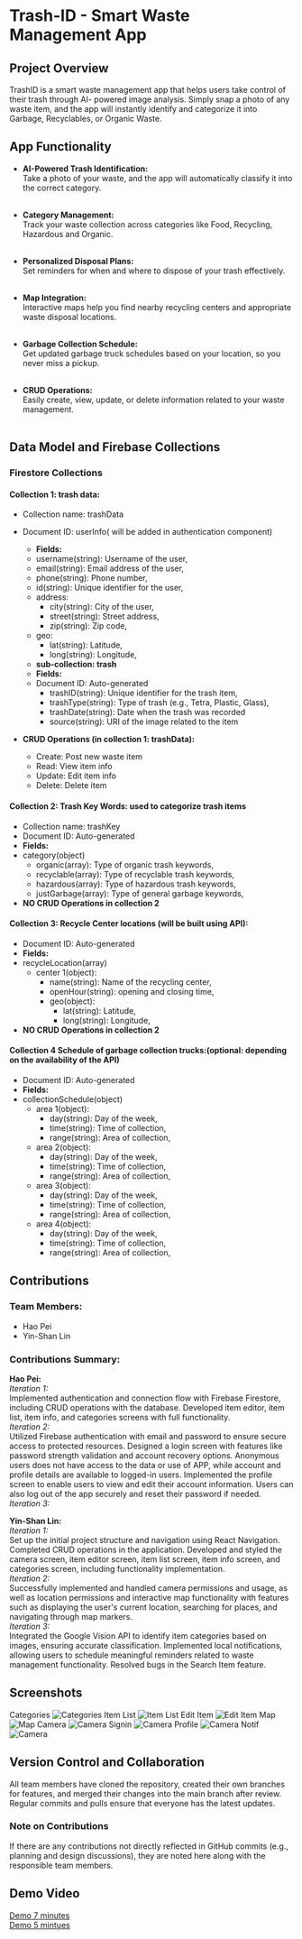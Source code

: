 # Trash-ID - Smart Waste Management App


## Project Overview
TrashID is a smart waste management app that helps users take control of their trash through AI- powered image analysis. Simply snap a photo of any waste item, and the app will instantly identify and categorize it into Garbage, Recyclables, or Organic Waste.

## App Functionality
- **AI-Powered Trash Identification:**<br>
Take a photo of your waste, and the app will automatically classify it into the correct category.<br><br>

- **Category Management:**<br>
Track your waste collection across categories like Food, Recycling, Hazardous and Organic.<br><br>

- **Personalized Disposal Plans:**<br>
Set reminders for when and where to dispose of your trash effectively.<br><br>

- **Map Integration:**<br>
Interactive maps help you find nearby recycling centers and appropriate waste disposal locations.<br><br>

- **Garbage Collection Schedule:**<br>
Get updated garbage truck schedules based on your location, so you never miss a pickup.<br><br>

- **CRUD Operations:**<br>
Easily create, view, update, or delete information related to your waste management.<br><br>


## Data Model and Firebase Collections

### Firestore Collections

#### Collection 1: trash data:
- Collection name: trashData <br>
- Document ID: userInfo( will be added in authentication component)<br>
    - **Fields:**<br>
    - username(string): Username of the user,<br>
    - email(string): Email address of the user,<br>
    - phone(string): Phone number,<br>
    - id(string): Unique identifier for the user,<br>
    - address:<br>
        - city(string): City of the user,<br>
        - street(string): Street address,<br>
        - zip(string): Zip code,<br>
    - geo:<br>
        - lat(string): Latitude,<br>
        - long(string): Longitude,<br>
    - **sub-collection: trash**<br>
    -  **Fields:**<br>
    - Document ID: Auto-generated
      - trashID(string): Unique identifier for the trash item,<br>
      - trashType(string): Type of trash (e.g., Tetra, Plastic, Glass),<br>
      - trashDate(string): Date when the trash was recorded<br>
      - source(string): URI of the image related to the item<br>

- **CRUD Operations (in collection 1: trashData):**<br>
    - Create: Post new waste item<br>
    - Read: View item info<br>
    - Update: Edit item info<br>
    - Delete: Delete item<br>


#### Collection 2: Trash Key Words: used to categorize trash items
- Collection name: trashKey <br>
- Document ID: Auto-generated
- **Fields:**
- category(object)<br>
    - organic(array): Type of organic trash keywords,<br>
    - recyclable(array): Type of recyclable trash keywords,<br>
    - hazardous(array): Type of hazardous trash keywords,<br>
    - justGarbage(array): Type of general garbage keywords,<br>
- **NO CRUD Operations in collection 2**

#### Collection 3: Recycle Center locations (will be built using API):
- Document ID: Auto-generated
- **Fields:**
- recycleLocation(array)<br>
    - center 1(object):<br>
        - name(string): Name of the recycling center,<br>
        - openHour(string): opening and closing time,<br>
        - geo(object):<br>
            - lat(string): Latitude,<br>
            - long(string): Longitude,<br>
- **NO CRUD Operations in collection 2**


#### Collection 4 Schedule of garbage collection trucks:(optional: depending on the availability of the API)
- Document ID: Auto-generated
- **Fields:**
- collectionSchedule(object)<br>
    - area 1(object):<br>
        - day(string): Day of the week,<br>
        - time(string): Time of collection,<br>
        - range(string): Area of collection,<br>
    - area 2(object):<br>
        - day(string): Day of the week,<br>
        - time(string): Time of collection,<br>
        - range(string): Area of collection,<br>
    - area 3(object):<br>
        - day(string): Day of the week,<br>
        - time(string): Time of collection,<br>
        - range(string): Area of collection,<br>
    - area 4(object):<br>
        - day(string): Day of the week,<br>
        - time(string): Time of collection,<br>
        - range(string): Area of collection,<br>



## Contributions

### Team Members:

- Hao Pei
- Yin-Shan Lin

### Contributions Summary:

**Hao Pei:**<br>
*Iteration 1:*<br>
Implemented authentication and connection flow with Firebase Firestore, including CRUD operations with the database. Developed item editor, item list, item info, and categories screens with full functionality.<br>
*Iteration 2:*<br>
Utilized Firebase authentication with email and password to ensure secure access to protected resources. Designed a login screen with features like password strength validation and account recovery options. Anonymous users does not have access to the data or use of APP, while account and profile details are available to logged-in users. Implemented the profile screen to enable users to view and edit their account information. Users can also log out of the app securely and reset their password if needed.<br>
*Iteration 3:*<br>

**Yin-Shan Lin:**<br>
*Iteration 1:*<br>
Set up the initial project structure and navigation using React Navigation. Completed CRUD operations in the application. Developed and styled the camera screen, item editor screen, item list screen, item info screen, and categories screen, including functionality implementation.<br>
*Iteration 2:*<br>
Successfully implemented and handled camera permissions and usage, as well as location permissions and interactive map functionality with features such as displaying the user's current location, searching for places, and navigating through map markers.<br>
*Iteration 3:*<br>
Integrated the Google Vision API to identify item categories based on images, ensuring accurate classification. Implemented local notifications, allowing users to schedule meaningful reminders related to waste management functionality. Resolved bugs in the Search Item feature.<br>

## Screenshots
Categories
![Categories](assets/Categories.png)
Item List
![Item List](assets/ItemList.png)
Edit Item
![Edit Item](assets/EditItem.png)
Map
![Map](assets/Map.png)
Camera
![Camera](assets/Camera.png)
Signin
![Camera](assets/Signin.png)
Profile
![Camera](assets/Profile.png)
Notif
![Camera](assets/Notif.png)



## Version Control and Collaboration
All team members have cloned the repository, created their own branches for features, and merged their changes into the main branch after review. Regular commits and pulls ensure that everyone has the latest updates.

### Note on Contributions
If there are any contributions not directly reflected in GitHub commits (e.g., planning and design discussions), they are noted here along with the responsible team members.

## Demo Video
[Demo 7 minutes](https://www.youtube.com/watch?v=HSr4WFZ8oRA)
<br>
[Demo 5 mintues](https://youtu.be/-1CpOphaBr8)
<br>

